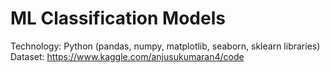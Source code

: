 # ML Classification Models

Technology: Python (pandas, numpy, matplotlib, seaborn, sklearn libraries)
Dataset: https://www.kaggle.com/anjusukumaran4/code

